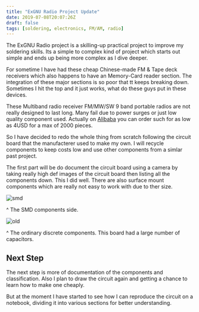 ```yaml
---
title: "ExGNU Radio Project Update"
date: 2019-07-08T20:07:26Z
draft: false
tags: [soldering, electronics, FM/AM, radio]
---
```


The ExGNU Radio project is a skilling-up practical project to improve
my soldering skills. Its a simple to complex kind of project which
starts out simple and ends up being more complex as I dive deeper.

For sometime I have had these cheap Chinese-made FM & Tape deck receivers
which also happens to have an Memory-Card reader section. The integration
of these major sections is so poor that tt keeps breaking down. Sometimes
I hit the top and it just works, what do these guys put in these devices.

These Multiband radio receiver FM/MW/SW 9 band portable radios are not
really designed to last long. Many fail due to power surges or just
low quality component used. Actually on [Alibaba](https://www.alibaba.com/product-detail/Multiband-radio-receiver-FM-MW-SW_62168890368.html?spm=a2700.7724857.normalList.131.65616853rN0phL) you can order such for as
low as 4USD for a max of 2000 pieces.

So I have decided to redo the whole thing from scratch following the
circuit board that the manufacterer used to make my own. I will recycle
components to keep costs low and use other components from a simlar past
project.

The first part will be do document the circuit board using a camera by taking
really high def images of the circuit board then listing all the components
down. This I did well. There are also surface mount components which are really not easy to work with due to ther size.

![smd](/img/smd.JPG)

^ The SMD components side.

![old](/img/old.JPG)

^ The ordinary discrete components. This board had a large number of capacitors.

## Next Step

The next step is more of documentation of the components and classification. Also I plan to draw the circuit again and getting a chance to learn how to make one cheaply. 

But at the moment I have started to see how I can reproduce the circuit on a 
notebook, dividing it into various sections for better understanding.
